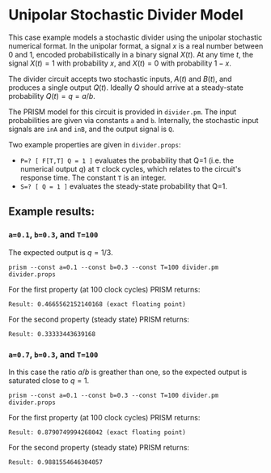 # Unipolar Stochastic Divider Model

This case example models a stochastic divider using 
the unipolar stochastic numerical format. In the 
unipolar format, a signal $x$ is a real number between 
0 and 1, encoded probabilistically in a binary signal 
$X(t)$. At any time $t$, the signal $X(t)=1$ with 
probability $x$, and $X(t)=0$ with probability $1-x$.

The divider circuit accepts two stochastic inputs, 
$A(t)$ and $B(t)$, and produces a single output 
$Q(t)$. Ideally $Q$ should arrive at a steady-state 
probability $Q(t)=q=a/b$. 

The PRISM model for this circuit is provided in 
`divider.pm`. The input probabilities are given 
via constants `a` and `b`. Internally, the stochastic 
input signals are `inA` and `inB`, and the output 
signal is `Q`.

Two example properties are given in `divider.props`:

* `P=? [ F[T,T] Q = 1 ]`  evaluates the probability 
that Q=1 (i.e. the numerical output $q$) at `T` clock cycles, 
which relates to the circuit's response time. The constant `T`
is an integer.
* `S=? [ Q = 1 ]` evaluates the steady-state probability
that Q=1. 

## Example results:

### `a=0.1`, `b=0.3`, and `T=100` 

The expected output is $q=1/3$. 

```
prism --const a=0.1 --const b=0.3 --const T=100 divider.pm divider.props
```

For the first property (at 100 clock cycles) PRISM returns:

```
Result: 0.4665562152140168 (exact floating point)
```

For the second property (steady state) PRISM returns:

```
Result: 0.33333443639168
```


### `a=0.7`, `b=0.3`, and `T=100` 

In this case the ratio $a/b$ is greather than one, so the expected output 
is saturated close to $q=1$. 

```
prism --const a=0.1 --const b=0.3 --const T=100 divider.pm divider.props
```

For the first property (at 100 clock cycles) PRISM returns:

```
Result: 0.8790749994268042 (exact floating point)
```

For the second property (steady state) PRISM returns:

```
Result: 0.9881554646304057
```

